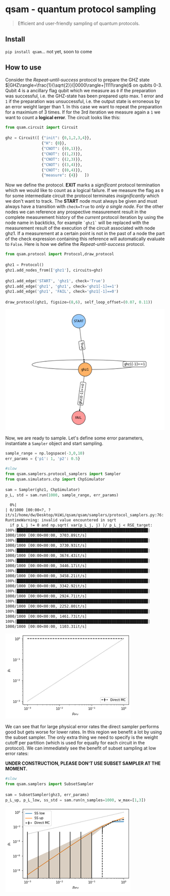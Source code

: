 # qsam - quantum protocol sampling
> Efficient and user-friendly sampling of quantum protocols.


## Install

`pip install qsam`... not yet, soon to come

## How to use

Consider the *Repeat-until-success* protocol to prepare the GHZ state $|GHZ\rangle=\frac{1}{\sqrt{2}}(|0000\rangle+|1111\rangle)$ on qubits 0-3. Qubit 4 is a ancillary flag qubit which we measure as `0` if the preparation was successful, i.e. the GHZ-state has been prepared upto max. 1 error and `1` if the preparation was unsuccessful, i.e. the output state is erroneous by an error weight larger than 1. In this case we want to repeat the preparation for a maximium of 3 times. If for the 3rd iteration we measure again a `1` we want to count a **logical error**. The circuit looks like this:

```python
from qsam.circuit import Circuit

ghz = Circuit([ {"init": {0,1,2,3,4}},
                {"H": {0}},
                {"CNOT": {(0,1)}},
                {"CNOT": {(1,2)}},
                {"CNOT": {(2,3)}},
                {"CNOT": {(3,4)}},
                {"CNOT": {(0,4)}},
                {"measure": {4}}   ])
```

Now we define the protocol. **EXIT** marks a *significant* protocol termination which we would like to count as a logical failure. If we measure the flag as `0` for some intermediate circuit the protocol terminates *insignificantly* which we don't want to track. The **START** node must always be given and must always have a transition with `check=True` to *only a single node*. For the other nodes we can reference any prospective measurement result in the complete measurement history of the *current* protocol iteration by using the node name in backticks, for example `` `ghz1` `` will be replaced with the measurement result of the execution of the circuit associated with node ghz1. If a measurement at a certain point is not in the past of a node the part of the check expression containing this reference will automatically evaluate to `False`. Here is how we define the *Repeat-until-success* protocol.

```python
from qsam.protocol import Protocol,draw_protocol

ghz1 = Protocol()
ghz1.add_nodes_from(['ghz1'], circuits=ghz)

ghz1.add_edge('START', 'ghz1', check='True')
ghz1.add_edge('ghz1', 'ghz1', check='ghz1[-1]==1')
ghz1.add_edge('ghz1', 'FAIL', check='ghz1[-1]==0')

draw_protocol(ghz1, figsize=(8,6), self_loop_offset=(0.07, 0.11))
```


    
![png](docs/images/output_6_0.png)
    


Now, we are ready to sample. Let's define some error parameters, instantiate a `Sampler` object and start sampling.

```python
sample_range = np.logspace(-3,0,10)
err_params = {'p1': 1, 'p2': 0.5}
```

```python
#slow
from qsam.samplers.protocol_samplers import Sampler
from qsam.simulators.chp import ChpSimulator

sam = Sampler(ghz1, ChpSimulator)
p_L, std = sam.run(1000, sample_range, err_params)
```

      0%|                                                                       | 0/1000 [00:00<?, ?it/s]/home/dw/Desktop/HiWi/qsam/qsam/samplers/protocol_samplers.py:76: RuntimeWarning: invalid value encountered in sqrt
      if p_L_j != 0 and np.sqrt( var(p_L_j, j) )/ p_L_j < RSE_target:
    100%|██████████████████████████████████████████████████████████| 1000/1000 [00:00<00:00, 3703.89it/s]
    100%|██████████████████████████████████████████████████████████| 1000/1000 [00:00<00:00, 3730.93it/s]
    100%|██████████████████████████████████████████████████████████| 1000/1000 [00:00<00:00, 3674.43it/s]
    100%|██████████████████████████████████████████████████████████| 1000/1000 [00:00<00:00, 3446.17it/s]
    100%|██████████████████████████████████████████████████████████| 1000/1000 [00:00<00:00, 3458.21it/s]
    100%|██████████████████████████████████████████████████████████| 1000/1000 [00:00<00:00, 3342.92it/s]
    100%|██████████████████████████████████████████████████████████| 1000/1000 [00:00<00:00, 2924.71it/s]
    100%|██████████████████████████████████████████████████████████| 1000/1000 [00:00<00:00, 2252.80it/s]
    100%|██████████████████████████████████████████████████████████| 1000/1000 [00:00<00:00, 1461.73it/s]
    100%|██████████████████████████████████████████████████████████| 1000/1000 [00:00<00:00, 1103.31it/s]



    
![png](docs/images/output_10_0.png)
    


We can see that for large physical error rates the direct sampler performs good but gets worse for lower rates. In this region we benefit a lot by using the subset sampler. The only extra thing we need to specify is the weight cutoff per partition (which is used for equally for each circuit in the protocol). We can immediately see the benefit of subset sampling at low error rates:

**UNDER CONSTRUCTION, PLEASE DON'T USE SUBSET SAMPLER AT THE MOMENT.**

```python
#slow
from qsam.samplers import SubsetSampler

sam = SubsetSampler(ghz3, err_params)
p_L_up, p_L_low, ss_std = sam.run(n_samples=1000, w_max=[1,3])
```


    
![png](docs/images/output_14_0.png)
    


